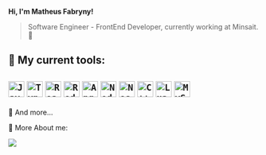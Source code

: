 <strong> Hi, I'm Matheus Fabryny!</strong><br>
> Software Engineer - FrontEnd Developer, currently working at Minsait. 🚀

## 🚀 My current tools: <br>

<code><img height="32" src="https://img.shields.io/badge/JavaScript-323330?style=for-the-badge&logo=javascript&logoColor=F7DF1E" alt="Javascript"/></code>
<code><img height="32" src="https://img.shields.io/badge/TypeScript-007ACC?style=for-the-badge&logo=typescript&logoColor=white" alt="Typescript"/></code>
<code><img height="32" src="https://img.shields.io/badge/React-20232A?style=for-the-badge&logo=react&logoColor=61DAFB" alt="React"/></code>
<code><img height="32" src="https://img.shields.io/badge/Redux-593D88?style=for-the-badge&logo=redux&logoColor=white" alt="Redux"/></code>
<code><img height="32" src="https://img.shields.io/badge/Angular-DD0031?style=for-the-badge&logo=angular&logoColor=white" alt="Angular"/></code>
<code><img height="32" src="https://img.shields.io/badge/Node.js-339933?style=for-the-badge&logo=nodedotjs&logoColor=white" alt="Nodejs"/></code>
<code><img height="32" src="https://img.shields.io/badge/nestjs-E0234E?style=for-the-badge&logo=nestjs&logoColor=white" alt="NestJS"/></code>
<code><img height="32" src="https://img.shields.io/badge/C%23-239120?style=for-the-badge&logo=c-sharp&logoColor=white" alt="C++"/></code>
<code><img height="32" src="https://img.shields.io/badge/.NET-512BD4?style=for-the-badge&logo=dotnet&logoColor=white" alt="Lua"/></code>
<code><img height="32" src="https://img.shields.io/badge/MySQL-005C84?style=for-the-badge&logo=mysql&logoColor=white" alt="MySQL"/></code>
---

🧰 And more...

💬 More About me:

<a href="https://www.linkedin.com/in/matheus-fabryny" target="_blank">
  <img src="https://img.shields.io/badge/LinkedIn-0077B5?style=for-the-badge&logo=linkedin&logoColor=white" />
</a>

